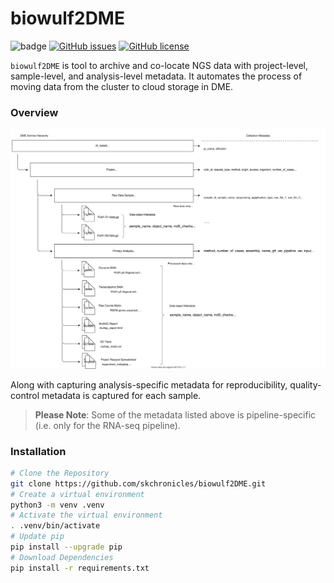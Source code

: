 # biowulf2DME

![badge](https://action-badges.now.sh/skchronicles/biowulf2DME?action=ci)  [![GitHub issues](https://img.shields.io/github/issues/skchronicles/biowulf2DME)](https://github.com/skchronicles/biowulf2DME/issues)  [![GitHub license](https://img.shields.io/github/license/skchronicles/biowulf2DME)](https://github.com/skchronicles/biowulf2DME/blob/master/LICENSE)

`biowulf2DME` is tool to archive and co-locate NGS data with project-level, sample-level, and analysis-level metadata. It automates the process of moving data from the cluster to cloud storage in DME.

### Overview
![DME Heirarchy](./assets/DME_Upload_Hierarchy.svg)

Along with capturing analysis-specific metadata for reproducibility, quality-control metadata is captured for each sample.

> **Please Note**: Some of the metadata listed above is pipeline-specific (i.e. only for the RNA-seq pipeline).

### Installation
```bash
# Clone the Repository
git clone https://github.com/skchronicles/biowulf2DME.git
# Create a virtual environment
python3 -m venv .venv
# Activate the virtual environment
. .venv/bin/activate
# Update pip
pip install --upgrade pip
# Download Dependencies
pip install -r requirements.txt
```

